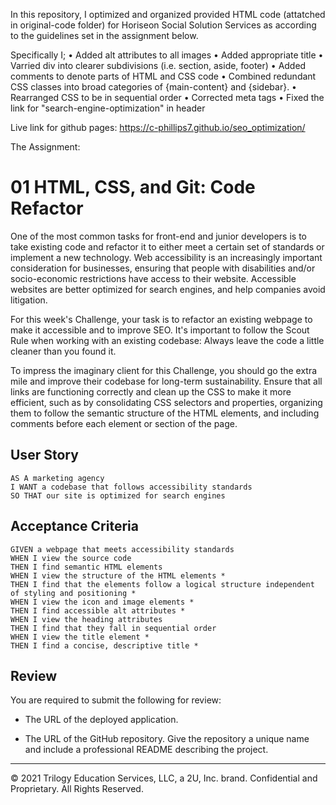 In this repository, I optimized and organized provided HTML code (attatched in original-code folder) for Horiseon Social Solution Services as according to the guidelines set in the assignment below.


Specifically I;
• Added alt attributes to all images
• Added appropriate title
• Varried div into clearer subdivisions (i.e. section, aside, footer)
• Added comments to denote parts of HTML and CSS code
• Combined redundant CSS classes into broad categories of {main-content} and {sidebar}.
• Rearranged CSS to be in sequential order
• Corrected meta tags
• Fixed the link for "search-engine-optimization" in header


Live link for github pages:
https://c-phillips7.github.io/seo_optimization/

The Assignment:
# 01 HTML, CSS, and Git: Code Refactor

One of the most common tasks for front-end and junior developers is to take existing code and refactor it to either meet a certain set of standards or implement a new technology. Web accessibility is an increasingly important consideration for businesses, ensuring that people with disabilities and/or socio-economic restrictions have access to their website. Accessible websites are better optimized for search engines, and help companies avoid litigation.

For this week's Challenge, your task is to refactor an existing webpage to make it accessible and to improve SEO. It's important to follow the Scout Rule when working with an existing codebase: Always leave the code a little cleaner than you found it.

To impress the imaginary client for this Challenge, you should go the extra mile and improve their codebase for long-term sustainability. Ensure that all links are functioning correctly and clean up the CSS to make it more efficient, such as by consolidating CSS selectors and properties, organizing them to follow the semantic structure of the HTML elements, and including comments before each element or section of the page.

## User Story

```
AS A marketing agency
I WANT a codebase that follows accessibility standards
SO THAT our site is optimized for search engines
```

## Acceptance Criteria

```
GIVEN a webpage that meets accessibility standards
WHEN I view the source code
THEN I find semantic HTML elements
WHEN I view the structure of the HTML elements *
THEN I find that the elements follow a logical structure independent of styling and positioning *
WHEN I view the icon and image elements *
THEN I find accessible alt attributes *
WHEN I view the heading attributes
THEN I find that they fall in sequential order
WHEN I view the title element *
THEN I find a concise, descriptive title *
```

## Review

You are required to submit the following for review:

* The URL of the deployed application.

* The URL of the GitHub repository. Give the repository a unique name and include a professional README describing the project.

- - -
© 2021 Trilogy Education Services, LLC, a 2U, Inc. brand. Confidential and Proprietary. All Rights Reserved.
